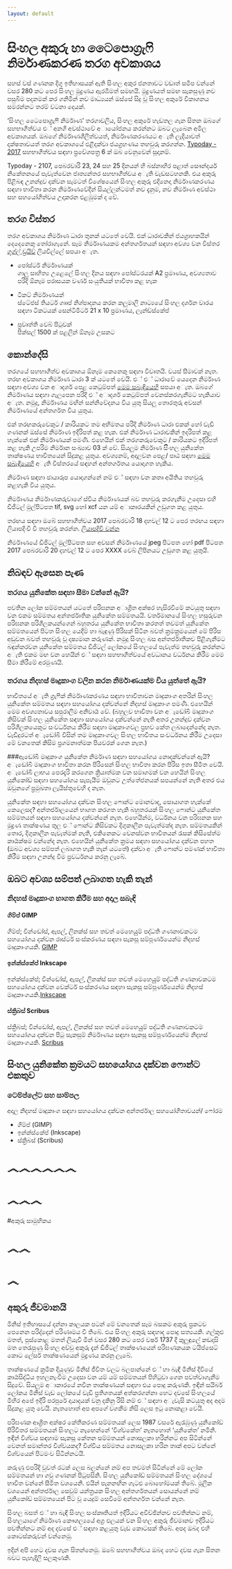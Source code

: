 ```yaml
---
layout: default
---
```




# සිංහල අකුරු හා ටෙෙපොග්‍රැෆි නිර්මාණකරණ තරග අවකාශය


සහස් වස් ගණනක දිගු ඉතිහාසයක් ඇති සිංහල අකුර ජනතාවට වඩාත් සමීප වන්නේ වසර 280 කට පෙර සිංහල මුද්‍රණය ඇරඹීමත් සමඟයි. මුද්‍රණයත් සමඟ සැකසුණු නව පසුබිම පදනමක් කර ගනිමින් නව මාධ්‍යයන් ඔස්සේ සිදු වූ සිංහල අකුරේ විකාශනය සමරන්නට තරම් වටනා දෙයක්.

‘සිංහල ටෙෙපොග්‍රැෆි නිර්මාණ’ තරගාවලිය, සිංහල අකුරේ හැඩතල ගැන සිතන ඔබගේ සහභාගීත්වය එ් අනගි අවස්ථාවේ අායෝජනය කරන්නට ඔබට ලැබෙන අමිල අවකාශයක්. ඔබගේ නිර්මාණශීලීත්වයත්, නිර්මාණකරණයට අැති ලැදියාවත් දක්ෂතාවයත් තරග අවකාශයේ එළිදක්වා ජයග්‍රහණය තහවුරු කරගන්න. [Typoday - 2017](http://typoday.in/) සහභාගීත්වය සඳහා ප්‍රවේශපත්‍ර 6 ක් ඔබ වෙනුවෙන් සූදානම්.

Typoday - 2107, පෙබරවාරි 23, 24 සහ 25 දිනයන් හි බස්නාහිර පළාත් සෞන්දර්ය නිකේතනයේ පැවැත්වෙන ජාත්‍යන්තර සහභාගීත්වය අැති වැඩසටහනකි. එය අකුරු පිළිබඳ උනන්දුව දක්වන සැමටත් විශේෂයෙන් සිංහල අකුරු එදිනෙදා නිර්මාණකරණය සඳහා භාවිතා කරන නිර්මාණවේදීන් සියල්ලන්ටමත් නව දැනුම, නව නිර්මාණ අවස්ථා සහ සහයෝගීත්වය උදාකරන එළඹුමක් ද වේ.


## තරග විස්තර 

තරග අවකාශය නිර්මාණ ධාරා තුනක් යටතේ වෙයි. එක් ධාරාවකින් ජයග්‍රාහකයින් දෙදෙනෙකු තෝරාගැනේ. 
සෑම නිර්මාණයකම අන්තර්ගතයන් සඳහා අවශ්‍ය වන විස්තර [ගූග්ල් ඩ්‍රයිව්](https://docs.google.com/document/d/1T7tuPborhmaizRrh3Uvlm3ahO6VKGoi0Y_pI1kwS7Fk/pub) ලියවිල්ලේ සපයා අැත.

- පෝස්ටර් නිර්මාණයක්  
ගාලු සාහිත්‍ය උළෙලේ සිංහල දිනය සඳහා පෝස්ටරයක්
A2 ප්‍රමාණය, අවශ්‍යතාව පරිදි ඕනෑම පරාසයක වර්ණ සංයුතියක් භාවිතා කළ හැක

- ටිකට් නිර්මාණයක්  
ස්ටේජස් තියටර් ගෘෘප් නිශ්පාදනය කරන කලුමාලි නාට්‍යයේ සිංහල දර්ශන වාරය සඳහා ටිකටයක්
සෙන්ටිමීටර් 21 x 10 ප්‍රමාණය, ලෑන්ඩ්ස්කේප්

- ප්‍රවෘත්ති වෙබ් පිටුවක්  
පික්සල් 1500 ක් පළලින් ඕනෑම උසකට

## කොන්දේසි

තරගයේ සහභාගීත්ව අවකාශය ඕනෑම කෙනෙකු සඳහා විවෘතයි. වයස් සීමාවක් නැත.
තරඟ අවකාශය නිර්මාණ ධාරා 3 ක් යටතේ වෙයි. එ් එ් ධාරාවේ යෙදෙන නිර්මාණ සඳහා අවශ්‍ය වන අාදර්ශ  පෙළ කෙටුම්පත් [මෙම සබැඳියෙහි](https://docs.google.com/document/d/1T7tuPborhmaizRrh3Uvlm3ahO6VKGoi0Y_pI1kwS7Fk/pub) සපයා අැත. ඔබගේ නිර්මාණය සඳහා ගැලපෙන පරිදි එ් අාදර්ශ කෙටුම්පත් වෙනස්කරගැනීමට හැකියාව අැත. නමුදු, නිර්මාණය මඟින් සන්නිවේදනය විය යුතු සියලු තොරතුරු අවසන් නිර්මාණයේ අන්තර්ගත විය යුතුය.  

එක් තරඟකරුවෙකුට / කාරියකට තම අභිමතය පරිදි නිර්මාණ ධාරා එකක් හෝ වැඩි ගණනක් ඔස්සේ නිර්මාණ ඉදිරිපත් කළ හැක. එක් නිර්මාණ ධාරාවකින් ඉදරිපත් කළ හැක්කේ එක් නිර්මාණයක් පමණි. එහෙයින් එක් තරගකරුවෙකුට / කාරියකට ඉදිරිපත් කළ හැකි උපරිම නිර්මාන සංඛ්‍යාව 03 ක් වේ.
සියලුම නිර්මාණ සිිංහල යුනිකේත තාක්ෂණය භාවිතයෙන් සිදුකළ යුතුය. අවශ්‍යනම්, අදාලවන පෙළ/ පාඨ සඳහා [මෙම සබැඳියෙහි](https://docs.google.com/document/d/1T7tuPborhmaizRrh3Uvlm3ahO6VKGoi0Y_pI1kwS7Fk/pub) අැති විස්තරයේ සඳහන් අන්තර්ගතය යොදාගත හැකිය.  

නිර්මාණ සඳහා ඡායාරූප යොදාගන්නේ නම් එ් සඳහා වන කතෘ අයිතිය තහවුරු කළහැකි විය යුතුය.

නිර්මාණය නිර්මාණකරුවාගේ ස්වීය නිර්මාණයක් බව තහවුරු කරගැනීම උදෙසා එහි ඩිජිටල් මුල්පිටපත tif, svg හෝ xcf යන යම් අාකාරයකින් උඩුගත කළ යුතුය.

තරඟය සඳහා ඔබේ සහභාගීත්වය 2017 පෙබරවාරි 18 දහවල් 12 ට පෙර තරඟය සඳහා ලියාපදිංචි වී තහවුරු කරන්න. [ලියාපදිචි වන්න](https://docs.google.com/forms/d/e/1FAIpQLScEzvBfXEU_DTotQSw_sGWnYkLw88N9gS0hAIa4sBtAaqal7Q/viewform)

නිර්මාණයේ ඩිජිටල් මුල්පිටපත සහ අවසන් නිර්මාණයේ jpeg පිටපත හෝ pdf පිටපත 2017 පෙබරවාරි 20 දහවල් 12 ට පෙර XXXX වෙබ් ලිපිනයට උඩුගත කළ යුතුයි.


## නිබඳව ඇසෙන පැණ

### තරගය යුනිකේත සඳහා සීමා වන්නේ ඇයි?  
පවතින ලෝක සම්මතයන්  යටතේ පරිඝනක අාශ්‍රිත අක්ෂර හැසිරවීමේ කටයුතු සඳහා වන එකම සම්මතය අන්තර්ජාතික යුනිකේත සම්මතයයි. වර්තමානයේ සිංහල හසුරුවන පරිඝනක පරිශීලකයන්ගෙන් බහුතරය යුනිකේත භාවිතා කරතත් තවමත් යුනිකේත සම්මතයෙන් පිටත සිංහල යෙදීම් හා බැඳුණු පිරිසක් සිටින බවත් ක්‍රමක්‍රමයෙන් මේ පිරිස අඩුවන බවත් තහවුරු වූ දෘෂ්‍යමාන කරුණක්. නමුදු සිංහල බස අන්තර්ජාතිකව පිළිගැනීමට බඳුන්කරවන යුනිකේත සම්මතය ඩිජිටල් ලෝකයේ සිංහලයේ පැවැත්ම තහවුරු කරන්නට අැති එකම මඟ වන හෙයින් එ් සඳහා සහභාගීත්වයේ අවධානය වර්ධනය කිරීම මෙම සීමා කිරීමේ අරමුණයි.

### තරගය නිදහස් මෘදුකාංග වලින කරන නිර්මාණයක්ම විය යුත්තේ ඇයි?  
භාවිතයේ අැති ග්‍රැෆික් නිර්මාණකරණය සඳහා භාවිතාවන මෘදුකාංග අතරින් සිංහල යුනිකේත සම්මතය සඳහා සහයෝගය දක්වන්නේ නිදහස් මෘදුකාංග පමණි. එහෙයින් මෙම අවශ්‍යතාවය සපුරාලීම අනිවාර්‍ය වේ. (බහුලව භාවිතා වන අැඩෝබි මෘදුකාංග කිසිවක් සිංහල යුනිකේත සඳහා සහයෝගය දක්වන්නේ නැති අතර උනන්දුව දක්වන පරිශීලකයෙකුට සංවර්ධනය කිරීම සඳහා මෘදුකාංගවල ප්‍රභව කේත ලබාදෙන්නේද නැත. වැඩිදුරටත් අැඩෝබි විසින් තම මෘදුකාංගවල සිංහල භාවිතය සංවර්ධනය කිරීම උදෙසා මේ වනතෙක් කිසිම ප්‍රගමනාත්මක පියවරක් ගෙන නැත.)

###ඇඩෝබි මෘදුකාංග යුනිකේත නිර්මාණ සඳහා සහයෝගය නොදක්වන්නේ ඇයි?  
අැඩෝබි මෘදුකාංග භාවිතා කරන පිරිසෙන් සිංහල භාවිතා කරන පිරිස ඉතා සීමිත වෙයි. අැඩෝබි ලාභය පෙරදැරි කරගෙන ක්‍රියාත්මක වන සමාගමක් වන හෙයින් සිංහල යුනිකෝඩ් සඳහා සහයෝගය සැපැයීම ඔවුනට උත්තේජනයක් සපයන්නේ නැති අතර එය ඔවුනගේ ප්‍රමුඛතා ලැයිස්තුවෙහි ද නැත.

යුනිකේත සඳහා සහයෝගය දක්වන සිංහල ෆොන්ට මොනවාද, සොයාගත හැක්කේ කෙලෙසද?
අන්තර්ජාලයෙන් භාගත කරගත හැකි බහුතරයක් සිංහල ෆොන්ට යුනිකේත සම්මතයන් සඳහා සහයෝගය දක්වන්නේ නැත. එහෙයින්ම, වර්ධනය වන පරිඝනක සහ මුද්‍රණ තාක්ෂණය තුල එ් ෆොන්ට කිසිවකට දිගුකාලීන පැවැත්මක්ද නැත. සම්මතයකින් තොර, දිගුකාලීන පැවැත්මක් නැති, එකිනෙකට වෙනස්වන භාවිතයන් රැසක් කිසිසේත්ම කාර්‍යක්ෂම වන්නේද නැත. එහෙයින් යුනිකේත ක්‍රමය සඳහා සහයෝගය දක්වන පහත (ඔබට අවශ්‍ය සම්පත් ලබාගත හැකි තැන් යටතේ) දක්වා අැති ෆොන්ට පමණක් භාවිතා කිරීම සඳහා උනන්දු වීම ප්‍රවර්ධනය කරනු ලැබේ.


 
## ඔබට අවශ්‍ය සම්පත් ලබාගත හැකි තැන්

### නිදහස් මෘදුකාංග භාගත කිරීම සහ අදාල සබැඳි

#### ගිම්ප් GIMP

ගිම්ප්; වින්ඩෝස්, ඇපල්, ලිනක්ස් සහ තවත් මෙහෙයුුම් පද්ධති ගණනාවකටම සහයෝගය දක්වන රාස්ටර් සංස්කරණය සඳහා සැකසූ සම්පූර්ණයෙන්ම නිදහස් මෘදුකාංගයකි. [GIMP](https://www.gimp.org/)

#### ඉන්ක්ස්කේප් Inkscape

ඉන්ක්ස්කේප්; වින්ඩෝස්, ඇපල්, ලිනක්ස් සහ තවත් මෙහෙයුුම් පද්ධති ගණනාවකටම සහයෝගය දක්වන වෙක්ටර් සංස්කරණය සඳහා සැකසූ සම්පූර්ණයෙන්ම නිදහස් මෘදුකාංගයකි.[Inkscape](https://inkscape.org/en/)

#### ස්ක්‍රිබස් Scribus

ස්ක්‍රිබස්; වින්ඩෝස්, ඇපල්, ලිනක්ස් සහ තවත් මෙහෙයුුම් පද්ධති ගණනාවකටම සහයෝගය දක්වන පිටු සැකසුම් නිර්මාණය සඳහා සැකසූ සම්පූර්ණයෙන්ම නිදහස් මෘදුකාංගයකි. [Scribus](https://www.scribus.net/)

## සිංහල යුනිකේත ක්‍රමයට සහයෝගය දක්වන ෆොන්ට එකතුව

### ටෙම්ප්ලේට සහ සාම්පල 

අදාල නිදහස් මෘදුකාංග සඳහා සහයෝගය දක්වන අන්තර්ජාල සහයෝගීතාවයන්/ ෆෝරම

- ගිම්ප් (GIMP)
- ඉන්ක්ස්කේප් (Inkscape)
- ස්ක්‍රිබස් (Scribus)






# ෴෴෴෴෴෴ 

# ෴෴෴ 

#අකුරු සාමුහිකය

# ෴෴

# ෴





## අකුරු ජීවමානයි

මිනිස් ඉතිහාසයේ දන්නා කාලයක පටන් මේ වනතෙක් සෑම බසකම අකුරු ප්‍රකටව පෙනෙන පරිද්දෙන් පරිණාමය වී තිබේ. එය සිංහල අකුරු සඳහාද පොදු සත්‍යයකි. ගල්කුළු මතත්, පුස්කොළ මතත් ලියැවී මින් වසර 280 කට පෙර වර්ෂ 1737 දී කුලුඳුලේ කඩදාසි මත තෙරැපුණු සිංහල අච්චු අකුරු දැන් ඩිජිටල් තාක්ෂණයෙන් පරිඝණකයක ටයිප්සෙට් කොට ලේසර් තාක්ෂණයෙන් මුද්‍රණය කරනු ලැබේ.

තාක්ෂණයේ ක්‍රමික දියුණුව මිනිස් ජීවිත වලට බලපාන්නේ එ් හා බැඳි මිනිස් දිවියේ කාර්‍යසිද්ධිය ඉහලනැංවීම උදෙසා වන යම් යම් සම්මතයන් පිහිටුවා ගෙන පවත්වාගැනීම සිදුවේ. සියලුම අාකාරයේ නවීන තාක්ෂණයන් සඳහා එය පොදු කරුණකි. ඉඳින් සයිබර් ලෝකය මිනිස් වැඩ ලෝකයේ වැඩි ප්‍රතිශතයක් අත්කරගන්නා හෙට දවසේ සිංහලයේ මිහිර අපේ ඉදිරි පරපුරේ දායාදයක් වනු දකිනු රිසි නම් එ් සඳහා අැවැසි කටයුතු අද අදම සිදුකළ යුතු වෙයි. නැතහොත් අප අපගේ වගකීම නිසි ලෙස ඉටු නොකළා වෙයි.

පරිඝණක ආශ්‍රිත අක්ෂර කේතීකරණ සම්මතයක් ලෙස 1987 වසරේ ඇරැඹුණු යුනිකෝඩ් පිරිවිතර සම්මතයන් සිංහලට නැඟෙන්නේ ‘විශ්වකේත’ නැතහොත් ‘යුනිකේත’ නමිනි. ඉඳින් විශ්වය සඳහාම සැකසූ කේතන සම්මතයන් නොසලකා හරින්නට අප සිටින්නේ වෙනත් සමාන්තර විශ්වයකද? විශ්වීය සම්මතය නොසලකා හරින තාක් අපට වන්නේ විශ්වයෙන් පිටමංව සිටින්නටයි.

කරුණු එපරිදි වුවත් රටක් ලෙස බලන්නේ නම් අප තවමත් සිටින්නේ මේ ලෝක සම්මතයන් හා ගවු ගණනක් පිටුපසිනි. සිංහල යුනිකෝඩ් සම්මතයන් සිංහල දේශයේ භාවිත වන්නේ සීමිත වශයෙනි. එයින් පැනනඟින ගැටළු බොහෝමයක් තිබේ. මූලික වශයෙන් අන්තර්ජාල සෙවුම් යන්ත්‍රයක සිංහල අන්තර්ගතයන් සොයන්නේ නම් යුනිකෝඩ් සම්මතයෙන් පිට වූ යෙදුම් සෙවීමේ අන්තර්ගත වන්නේ නැත. 

සිංහල බසත් එ් හා බැඳි සිංහල සංස්කෘතියත් ඉදිරියට අවිච්ඡින්නව පවතින්නට නම්, සිංහලයාගේ නිර්මාණ කෞශල්‍යයේ අග්‍ර ඵලයක් වන සිංහල අකුරු ජීවමානව ඉදිරියට පවතින්නට නම් අද දවසේ එ් සඳහා කළයුතු වැඩ කොටසක් තිබේ. අපද ඔබද එහි කොටස්කරුවන් වන්නෙමු.
 
ඉදින් අපි හෙට දවස ගැන සිතන්නෙමු. ඔබේ සහභාගීත්වය ඔබද හෙට දවස ගැන සිතන බවට පැහැදිලි සලකුණකි.










